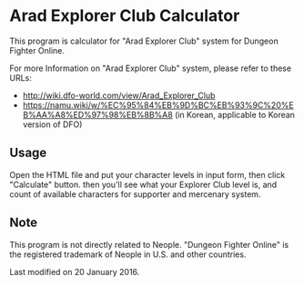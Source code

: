 # Arad Explorer Club Calculator
This program is calculator for "Arad Explorer Club" system for Dungeon Fighter Online.

For more Information on "Arad Explorer Club" system, please refer to these URLs:

- http://wiki.dfo-world.com/view/Arad_Explorer_Club
- https://namu.wiki/w/%EC%95%84%EB%9D%BC%EB%93%9C%20%EB%AA%A8%ED%97%98%EB%8B%A8 (in Korean, applicable to Korean version of DFO)

## Usage

Open the HTML file and put your character levels in input form, then click "Calculate" button.
then you'll see what your Explorer Club level is, and count of available characters for supporter and mercenary system.

## Note
This program is not directly related to Neople. "Dungeon Fighter Online" is the registered trademark of Neople in U.S. and other countries.

Last modified on 20 January 2016.
